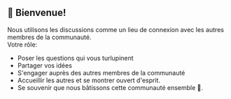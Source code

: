 <!--
    ✏️ Optional: Customize the content below to let your community know what you intend to use Discussions for.
-->
## 👋 Bienvenue!
Nous utilisons les discussions comme un lieu de connexion avec les autres membres de la communauté.    
Votre rôle:
* Poser les questions qui vous turlupinent
* Partager vos idées
* S'engager auprès des autres membres de la communauté
* Accueillir les autres et se montrer ouvert d'esprit. 
* Se souvenir que nous bâtissons cette communauté ensemble 💪.
 
<!--
  For the maintainers, here are some tips 💡 for getting started with Discussions. We'll leave these in Markdown comments for now, but feel free to take out the comments for all maintainers to see.

  📢 **Announce to your community** that Discussions is available! Go ahead and send that tweet, post, or link it from the website to drive traffic here.

  🔗 If you use issue templates, **link any relevant issue templates** such as questions and community conversations to Discussions. Declutter your issues by driving community content to where they belong in Discussions. If you need help, here's a [link to the documentation](https://docs.github.com/en/github/building-a-strong-community/configuring-issue-templates-for-your-repository#configuring-the-template-chooser).

  ➡️ You can **convert issues to discussions** either individually or bulk by labels. Looking at you, issues labeled “question” or “discussion”.
-->
